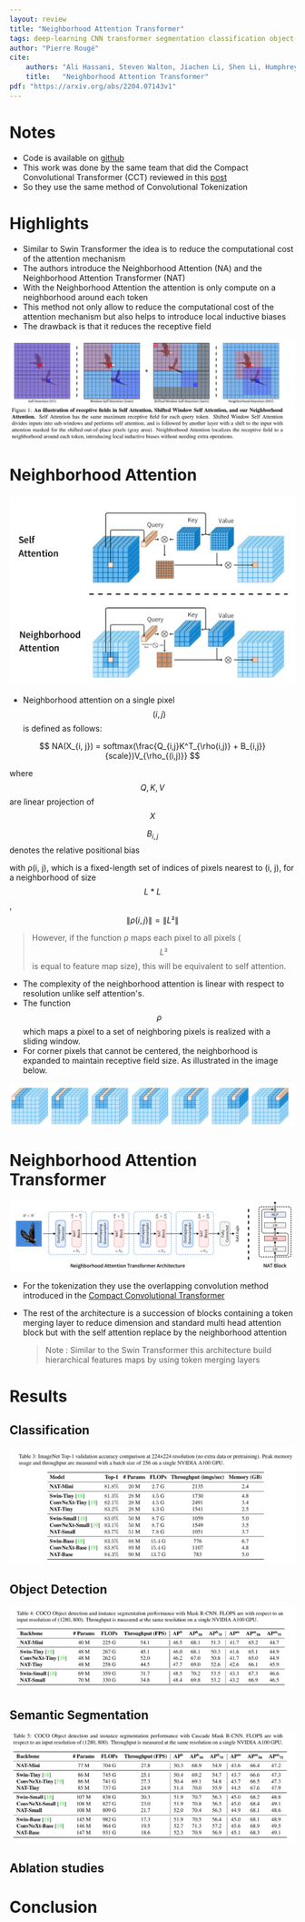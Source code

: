 ```yaml
---
layout: review
title: "Neighborhood Attention Transformer"
tags: deep-learning CNN transformer segmentation classification object-detection attention
author: "Pierre Rougé"
cite:
    authors: "Ali Hassani, Steven Walton, Jiachen Li, Shen Li, Humphrey Shi"
    title:   "Neighborhood Attention Transformer"
pdf: "https://arxiv.org/abs/2204.07143v1"
---
```


# Notes

* Code is available on [github](https://github.com/SHI-Labs/Neighborhood-Attention-Transformer)
* This work was done by the same team that did the Compact Convolutional Transformer (CCT) reviewed in this [post](https://creatis-myriad.github.io./2022/06/13/CompactConvolutionalTransformer.html)
* So they use the same method of Convolutional Tokenization

# Highlights

* Similar to Swin Transformer the idea is to reduce the computational cost of the attention mechanism 
* The authors introduce the Neighborhood Attention (NA) and the Neighborhood Attention Transformer (NAT)
* With the Neighborhood Attention the attention is only compute on a neighborhood around each token
* This method not only allow to reduce the computational cost of the attention mechanism but also helps to introduce local inductive biases
*  The drawback is that it reduces the receptive field

![](/collections/images/NeighborhoodAttentionTransformer/receptive_fields.jpg)

# Neighborhood Attention

![](/collections/images/NeighborhoodAttentionTransformer/NeighborhoodAttention.jpg)

* Neighborhood attention on a single pixel $$(i, j)$$ is defined as follows:

$$ NA(X_{i, j}) = softmax(\frac{Q_{i,j}K^T_{\rho(i,j)} + B_{i,j}}{scale})V_{\rho_{(i,j)}} $$

where $$Q, K, V$$ are linear projection of $$X$$

$$B_{i,j}$$ denotes the relative positional bias

with ρ(i, j), which is a fixed-length set of indices of pixels nearest to (i, j), for a neighborhood of size $$ L * L $$, $$ \lVert \rho(i,j) \rVert = \lVert L² \rVert$$	

> However, if the function ρ maps each pixel to all pixels ($$L²$$is equal to feature map size), this will be equivalent to self attention.

- The complexity of the neighborhood attention is linear with respect to resolution unlike self attention's.
- The function $$\rho$$ which maps a pixel to a set of neighboring pixels is realized with a sliding window.
- For corner pixels that cannot be centered, the neighborhood is expanded to maintain receptive field size. As illustrated in the image below.

![](/collections/images/NeighborhoodAttentionTransformer/corner_pixels.jpg)

# Neighborhood Attention Transformer

![](/collections/images/NeighborhoodAttentionTransformer/architecture.jpg)

- For the tokenization they use the overlapping convolution method introduced in the  [Compact Convolutional Transformer](https://creatis-myriad.github.io./2022/06/13/CompactConvolutionalTransformer.html)

- The rest of the architecture is a succession of blocks containing a token merging layer to reduce dimension and standard multi head attention block but with the self attention replace by the neighborhood attention

  > Note : Similar to the Swin Transformer this architecture build hierarchical features maps by using token merging layers

# Results

## Classification

![](/collections/images/NeighborhoodAttentionTransformer/results_classification.jpg)

## Object Detection

![](/collections/images/NeighborhoodAttentionTransformer/results_object_detection.jpg)

## Semantic Segmentation

![](/collections/images/NeighborhoodAttentionTransformer/results_segmentation.jpg)

## Ablation studies



# Conclusion

